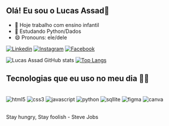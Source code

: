 ## Olá! Eu sou o Lucas Assad👋

- 🔭 Hoje trabalho com ensino infantil
- 🌱 Estudando Python/Dados
- 😄 Pronouns: ele/dele

[![Linkedin](https://img.shields.io/badge/LinkedIn-0077B5?style=for-the-badge&logo=linkedin&logoColor=white)](https://www.linkedin.com/in/george-lucas-assad-1904a8207/)
[![Instagram](https://img.shields.io/badge/Instagram-E4405F?style=for-the-badge&logo=instagram&logoColor=white)](https://www.instagram.com/glucasassad/)
[![Facebook](https://img.shields.io/badge/Facebook-1877F2?style=for-the-badge&logo=facebook&logoColor=white)](https://www.facebook.com/glucasassad)

![Lucas Assad GitHub stats](https://github-readme-stats.vercel.app/api?username=assadlucas7&show_icons=true&theme=onedark)
[![Top Langs](https://github-readme-stats.vercel.app/api/top-langs/?username=assadlucas7)](https://github.com/anuraghazra/github-readme-stats)

## Tecnologias que eu uso no meu dia 👨‍💻

<div style="display: inline_block"><br/>
    <img align="center" alt="html5" src="https://img.shields.io/badge/HTML5-E34F26?style=for-the-badge&logo=html5&logoColor=white" />
    <img align="center" alt="css3" src="https://img.shields.io/badge/CSS3-1572B6?style=for-the-badge&logo=css3&logoColor=white" />
    <img align="center" alt="javascript" src="https://img.shields.io/badge/JavaScript-F7DF1E?style=for-the-badge&logo=javascript&logoColor=black" />
    <img align="center" alt="python" src="https://img.shields.io/badge/Python-14354C?style=for-the-badge&logo=python&logoColor=white" />
    <img align="center" alt="sqllite" src="https://img.shields.io/badge/SQLite-07405E?style=for-the-badge&logo=sqlite&logoColor=white" />
    <img align="center" alt="figma" src="https://img.shields.io/badge/Figma-F24E1E?style=for-the-badge&logo=figma&logoColor=white" />
    <img align="center" alt="canva" src="https://img.shields.io/badge/Canva-%2300C4CC.svg?&style=for-the-badge&logo=Canva&logoColor=white" />
</div><br/>

Stay hungry, Stay foolish - Steve Jobs

